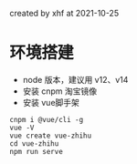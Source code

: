 created by xhf at 2021-10-25

# 环境搭建

- node 版本，建议用 v12、v14
- 安装 cnpm 淘宝镜像
- 安装 vue脚手架
```
cnpm i @vue/cli -g
vue -V
vue create vue-zhihu
cd vue-zhihu
npm run serve
```
